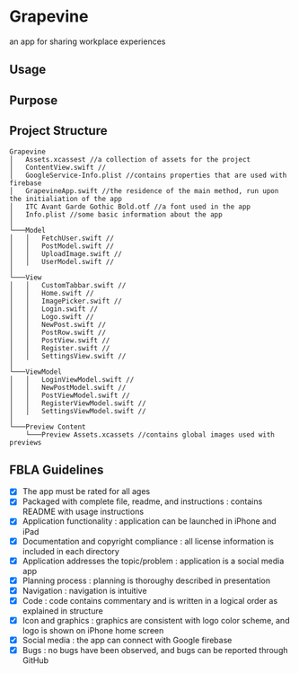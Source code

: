 # Grapevine
an app for sharing workplace experiences

## Usage

## Purpose

## Project Structure
```
Grapevine
│   Assets.xcassest //a collection of assets for the project
│   ContentView.swift //
│   GoogleService-Info.plist //contains properties that are used with firebase
│   GrapevineApp.swift //the residence of the main method, run upon the initialiation of the app
│   ITC Avant Garde Gothic Bold.otf //a font used in the app
│   Info.plist //some basic information about the app
│
└───Model
│   │   FetchUser.swift //
│   │   PostModel.swift //
│   │   UploadImage.swift //
│   │   UserModel.swift //
│   
└───View
│   │   CustomTabbar.swift //
│   │   Home.swift //
│   │   ImagePicker.swift //
│   │   Login.swift //
│   │   Logo.swift //
│   │   NewPost.swift //
│   │   PostRow.swift //
│   │   PostView.swift //
│   │   Register.swift //
│   │   SettingsView.swift //
│
└───ViewModel
│   │   LoginViewModel.swift //
│   │   NewPostModel.swift //
│   │   PostViewModel.swift //
│   │   RegisterViewModel.swift //
│   │   SettingsViewModel.swift //
│
└───Preview Content
    └───Preview Assets.xcassets //contains global images used with previews

```

## FBLA Guidelines
- [x] The app must be rated for all ages
- [x] Packaged with complete file, readme, and instructions : contains README with usage instructions
- [x] Application functionality : application can be launched in iPhone and iPad
- [x] Documentation and copyright compliance : all license information is included in each directory
- [x] Application addresses the topic/problem : application is a social media app
- [x] Planning process : planning is thoroughy described in presentation
- [x] Navigation : navigation is intuitive
- [x] Code : code contains commentary and is written in a logical order as explained in structure
- [x] Icon and graphics : graphics are consistent with logo color scheme, and logo is shown on iPhone home screen
- [x] Social media : the app can connect with Google firebase
- [x] Bugs : no bugs have been observed, and bugs can be reported through GitHub
